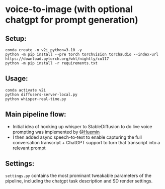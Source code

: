 # voice-to-image (with optional chatgpt for prompt generation)

## Setup:
```
conda create -n v2i python=3.10 -y
python -m pip install --pre torch torchvision torchaudio --index-url https://download.pytorch.org/whl/nightly/cu117
python -m pip install -r requirements.txt
```

## Usage:
```
conda activate v2i
python diffusers-server-local.py
python whisper-real-time.py
```

## Main pipeline flow:
- Initial idea of hooking up whisper to StableDiffusion to do live voice prompting was implemented by [@Huemin](https://twitter.com/huemin_art)
- I then added async speech-to-text to enable capturing the full conversation transcript + ChatGPT support to turn that transcript into a relevant prompt

## Settings:
`settings.py` contains the most prominant tweakable parameters of the pipeline, including the chatgpt task description and SD render settings.

